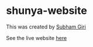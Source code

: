 # shunya-website

This was created by [Subham Giri](https://github.com/subhamgiri04)

See the live website [here](https://sudip-modi.github.io/shunya-website/)
